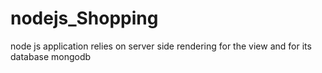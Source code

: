 # nodejs_Shopping
node js application relies on server side rendering for the view and for its database mongodb
